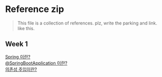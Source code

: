 # Reference zip

> This file is a collection of references.
> plz, write the parking and link.
> like this. 

## Week 1
[Spring 이란?](https://jerryjerryjerry.tistory.com/62) </br>
[@SpringBootApplication 이란?](https://velog.io/@jwkim/spring-boot-springapplication-annotation) </br>
[의존성 주입이란?](https://bamdule.tistory.com/174)
